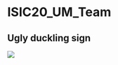 # ISIC20_UM_Team
## Ugly duckling sign
![](https://github.com/zyimia/ISIC20_UM_Team/blob/master/figures/ugly_duckling_sign.png)
